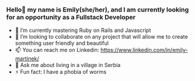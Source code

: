 ### Hello👋 my name is Emily(she/her), and I am currently looking for an opportunity as a Fullstack Developer

- 🌱 I’m currently mastering Ruby on Rails and Javascript
- 👯 I’m looking to collaborate on any project that will allow me to create something user friendly and beautiful
- 📫 You can reach me on Linkedin: https://www.linkedin.com/in/emily-martinek/
- 💬 Ask me about living in a village in Serbia
- ⚡ Fun fact: I have a phobia of worms
